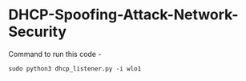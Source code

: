# DHCP-Spoofing-Attack-Network-Security

Command to run this code - 

```shell
sudo python3 dhcp_listener.py -i wlo1
```